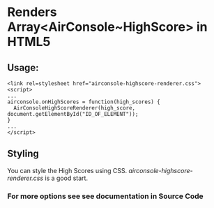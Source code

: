 # Renders Array&lt;AirConsole~HighScore&gt; in HTML5

## Usage:

```
<link rel=stylesheet href="airconsole-highscore-renderer.css">
<script>
...
airconsole.onHighScores = function(high_scores) {
  AirConsoleHighScoreRenderer(high_score, document.getElementById("ID_OF_ELEMENT"));
}
...
</script>
```

## Styling

You can style the High Scores using CSS.
_airconsole-highscore-renderer.css_ is a good start.

### For more options see see documentation in Source Code

